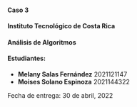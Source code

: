 #### Caso 3 
#### Instituto Tecnológico de Costa Rica
#### Análisis de Algoritmos
#### Estudiantes:
* **Melany Salas Fernández** 2021121147
* **Moises Solano Espinoza** 2021144322





Fecha de entrega: 30 de abril, 2022
